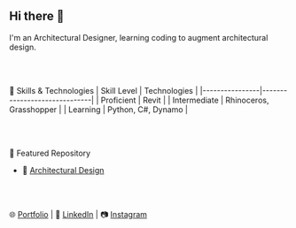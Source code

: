 ## Hi there 👋

I'm an Architectural Designer, learning coding to augment architectural design.

<br><br/>

💼 Skills & Technologies
| Skill Level    | Technologies                 |
|----------------|------------------------------|
| Proficient     | Revit                        |
| Intermediate   | Rhinoceros, Grasshopper      |
| Learning       | Python, C#, Dynamo           |

<br><br/>

📌 Featured Repository
- 🏢 [Architectural Design](https://github.com/hr-virieux/architecture.git)

<br><br/>

🌐 [Portfolio](www.henryvirieux.com) | 💼 [LinkedIn](https://www.linkedin.com/in/henryvirieux/) | 📷 [Instagram](https://www.instagram.com/artisanlexicon/)

<!--
**hr-virieux/hr-virieux** is a ✨ _special_ ✨ repository because its `README.md` (this file) appears on your GitHub profile.

Here are some ideas to get you started:

- 🔭 I’m currently working on ...
- 🌱 I’m currently learning ...
- 👯 I’m looking to collaborate on ...
- 🤔 I’m looking for help with ...
- 💬 Ask me about ...
- 📫 How to reach me: ...
- 😄 Pronouns: ...
- ⚡ Fun fact: ...
-->
